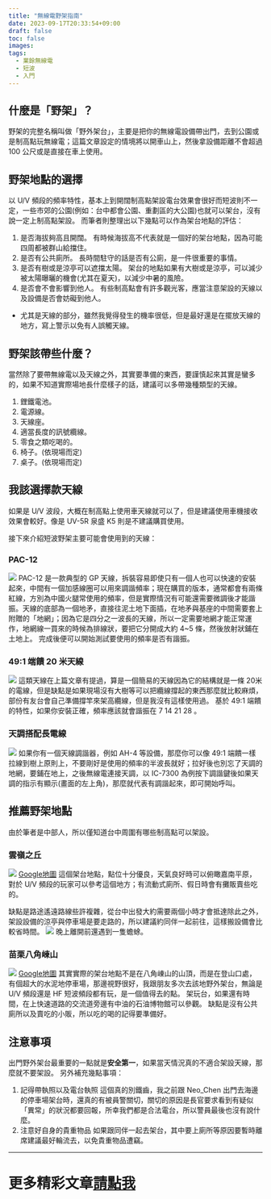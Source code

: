 ```yaml
---
title: "無線電野架指南"
date: 2023-09-17T20:33:54+09:00
draft: false
toc: false
images:
tags:
  - 業餘無線電
  - 短波
  - 入門
---
```

## 什麼是「野架」？
野架的完整名稱叫做「野外架台」，主要是把你的無線電設備帶出門，去到公園或是制高點玩無線電；這篇文章設定的情境將以開車山上，然後拿設備距離不會超過  100 公尺或是直接在車上使用。
## 野架地點的選擇
以 U/V 頻段的頻率特性，基本上到開闊制高點架設電台效果會很好而短波則不一定，一些市郊的公園(例如：台中都會公園、重劃區的大公園)也就可以架台，沒有說一定上制高點架設。
而筆者則整理出以下幾點可以作為架台地點的評估：
1. 是否海拔夠高且開闊。
有時候海拔高不代表就是一個好的架台地點，因為可能四周都被群山給擋住。
2. 是否有公共廁所。
長時間駐守的話是否有公廁，是一件很重要的事情。
3. 是否有樹或是涼亭可以遮擋太陽。
架台的地點如果有大樹或是涼亭，可以減少被太陽曝曬的機會(尤其在夏天)，以減少中暑的風險。
4. 是否會不會影響到他人。
有些制高點會有許多觀光客，應當注意架設的天線以及設備是否會妨礙到他人。
* 尤其是天線的部分，雖然我覺得發生的機率很低，但是最好還是在擺放天線的地方，寫上警示以免有人誤觸天線。
## 野架該帶些什麼？
當然除了要帶無線電以及天線之外，其實要準備的東西，要謹慎起來其實是蠻多的，如果不知道實際場地長什麼樣子的話，建議可以多帶幾種類型的天線。
1. 鋰鐵電池。
2. 電源線。
3. 天線座。
4. 適當長度的訊號纜線。
5. 零食之類吃喝的。
6. 椅子。(依現場而定)
7. 桌子。(依現場而定)
## 我該選擇款天線
如果是 U/V 波段，大概在制高點上使用車天線就可以了，但是建議使用車機接收效果會較好。像是 UV-5R 泉盛 K5 則是不建議購買使用。

接下來介紹短波野架主要可能會使用到的天線：
### PAC-12
![](https://hackmd.io/_uploads/By2PbPEkT.jpg)
PAC-12 是一款典型的 GP 天線，拆裝容易即使只有一個人也可以快速的安裝起來，中間有一個加感線圈可以用來調諧頻率；現在購買的版本，通常都會有兩條紅線，方別為中國火腿常使用的頻率，但是實際情況有可能還需要微調後才能諧振。天線的底部為一個地矛，直接往泥土地下面插，在地矛與基座的中間需要套上附贈的「地網」；因為它是四分之一波長的天線，所以一定需要地網才能正常運作，地網線一買來的時候為排線狀，要把它分開成大約 4~5 條，然後放射狀鋪在土地上。
完成後便可以開始測試要使用的頻率是否有諧振。
### 49:1 端饋 20 米天線
![](https://hackmd.io/_uploads/Bk_0Gw41T.jpg)
這類天線在上篇文章有提過，算是一個簡易的天線因為它的結構就是一條 20米 的電線，但是缺點是如果現場沒有大樹等可以把纜線撐起的東西那麼就比較麻煩，部份有友台會自己準備撐竿來架高纜線，但是我沒有這樣使用過。
基於 49:1 端饋的特性，如果你安裝正確，頻率應該就會諧振在 7 14 21 28 。
### 天調搭配長電線
![](https://hackmd.io/_uploads/Hkum7PNJ6.jpg)
如果你有一個天線調諧器，例如 AH-4 等設備，那麼你可以像 49:1 端饋一樣拉線到樹上原則上，不要剛好是使用的頻率的半波長就好；拉好後也別忘了天調的地網，要鋪在地上，之後無線電連接天調，以 IC-7300 為例按下調諧鍵後如果天調的指示有顯示(畫面的左上角)，那麼就代表有調諧起來，即可開始呼叫。
## 推薦野架地點
由於筆者是中部人，所以僅知道台中周圍有哪些制高點可以架設。
### 雲嶺之丘
![](https://hackmd.io/_uploads/S1Ixfv41T.jpg)
[Google地圖](https://maps.app.goo.gl/ceBacoVgBNnruWcm9)
這個架台地點，點位十分優良，天氣良好時可以俯瞰嘉南平原，對於 U/V 頻段的玩家可以參考這個地方；有流動式廁所、假日時會有攤販賣些吃的。

缺點是路途遙遠路線些許複雜，從台中出發大約需要兩個小時才會抵達除此之外，架設設備的涼亭與停車場是要走路的，所以建議約同伴一起前往，這樣搬設備會比較省時間。
![](https://hackmd.io/_uploads/HyCgMvEkp.jpg)
晚上離開前還遇到一隻蟾蜍。
### 苗栗八角崠山
![](https://hackmd.io/_uploads/rkXXfwNya.jpg)
[Google地圖](https://maps.app.goo.gl/aKc8zoYi5CV6GquR7)
其實實際的架台地點不是在八角崠山的山頂，而是在登山口處，有個超大的水泥地停車場，那邊視野很好，我跟朋友多次去該地野外架台，無論是 U/V 頻段還是 HF 短波頻段都有玩，是一個值得去的點。
架玩台，如果還有時間，在上快速道路的交流道旁邊有中油的石油博物館可以參觀。
缺點是沒有公共廁所以及賣吃的小販，所以吃的喝的記得要準備好。
## 注意事項
出門野外架台最重要的一點就是**安全第一**，如果當天情況真的不適合架設天線，那麼就不要架設。
另外補充幾點事項：
1. 記得帶執照以及電台執照
這個真的別鐵齒，我之前跟 Neo_Chen 出門去海邊的停車場架台時，還真的有被員警關切，關切的原因是長官要求看到有疑似「異常」的狀況都要回報，所幸我們都是合法電台，所以警員最後也沒有說什麼。
2. 注意好自身的貴重物品
如果跟同伴一起去架台，其中要上廁所等原因要暫時離席建議最好輪流去，以免貴重物品遭竊。
***
# 更多精彩文章[請點我](https://yakumo.tw/tags/%E6%A5%AD%E9%A4%98%E7%84%A1%E7%B7%9A%E9%9B%BB/)
